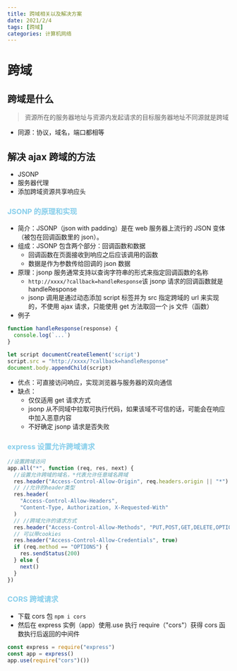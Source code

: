 ```yaml
---
title: 跨域相关以及解决方案
date: 2021/2/4
tags: [跨域]
categories: 计算机网络
---
```


# 跨域

## 跨域是什么

> 资源所在的服务器地址与资源内发起请求的目标服务器地址不同源就是跨域

- 同源：协议，域名，端口都相等

## 解决 ajax 跨域的方法

- JSONP
- 服务器代理
- 添加跨域资源共享响应头

### <b style="color:skyblue">JSONP 的原理和实现</b>

- 简介：JSONP（json with padding）是在 web 服务器上流行的 JSON 变体（被包在回调函数里的 json）。
- 组成：JSONP 包含两个部分：回调函数和数据
  - 回调函数在页面接收到响应之后应该调用的函数
  - 数据是作为参数传给回调的 json 数据
- 原理：jsonp 服务通常支持以查询字符串的形式来指定回调函数的名称
  - `http://xxxx/?callback=handleResponse`该 jsonp 请求的回调函数就是 handleResponse
  - jsonp 调用是通过动态添加 script 标签并为 src 指定跨域的 url 来实现的，不使用 ajax 请求，只能使用 get 方法取回一个 js 文件（函数）
- 例子

```js
function handleResponse(response) {
  console.log(`...`)
}

let script documentCreateElement('script')
script.src = "http://xxxx/?callback=handleResponse"
document.body.appendChild(script)
```

- 优点：可直接访问响应，实现浏览器与服务器的双向通信
- 缺点：
  - 仅仅适用 get 请求方式
  - jsonp 从不同域中拉取可执行代码，如果该域不可信的话，可能会在响应中加入恶意内容
  - 不好确定 jsonp 请求是否失败

### <b style="color:skyblue">express 设置允许跨域请求</b>

```js
//设置跨域访问
app.all("*", function (req, res, next) {
  //设置允许跨域的域名，*代表允许任意域名跨域
  res.header("Access-Control-Allow-Origin", req.headers.origin || "*")
  // //允许的header类型
  res.header(
    "Access-Control-Allow-Headers",
    "Content-Type, Authorization, X-Requested-With"
  )
  // //跨域允许的请求方式
  res.header("Access-Control-Allow-Methods", "PUT,POST,GET,DELETE,OPTIONS")
  // 可以带cookies
  res.header("Access-Control-Allow-Credentials", true)
  if (req.method == "OPTIONS") {
    res.sendStatus(200)
  } else {
    next()
  }
})
```

### <b style="color:skyblue">CORS 跨域请求</b>

- 下载 cors 包 `npm i cors`
- 然后在 express 实例（app）使用.use 执行 require（"cors"）获得 cors 函数执行后返回的中间件

```js
const express = require("express")
const app = express()
app.use(require("cors")())
```

